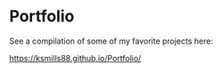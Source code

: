# Portfolio

See a compilation of some of my favorite projects here: 

https://ksmills88.github.io/Portfolio/
